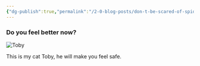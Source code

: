 ```yaml
---
{"dg-publish":true,"permalink":"/2-0-blog-posts/don-t-be-scared-of-spiders-and-bats/","hide":true,"noteIcon":"","created":"2024-04-09T23:24:11.000+01:00","updated":"2024-04-10T00:09:40.000+01:00"}
---
```


### Do you feel better now?

![Toby](https://i.imgur.com/Q7DG4Cv.jpg)

This is my cat Toby, he will make you feel safe.